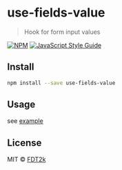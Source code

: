 # use-fields-value

> Hook for form input values

[![NPM](https://img.shields.io/npm/v/use-fields-value.svg)](https://www.npmjs.com/package/use-fields-value) [![JavaScript Style Guide](https://img.shields.io/badge/code_style-standard-brightgreen.svg)](https://standardjs.com)

## Install

```bash
npm install --save use-fields-value
```

## Usage

  see [example](example)

## License

MIT © [FDT2k](https://github.com/FDT2k)
